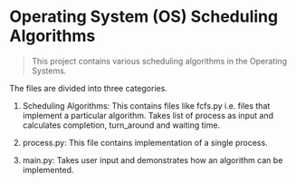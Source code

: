 # Operating System (OS) Scheduling Algorithms

> This project contains various scheduling algorithms in the Operating Systems.

The files are divided into three categories.
1. Scheduling Algorithms:
   This contains files like fcfs.py i.e. files that implement a particular algorithm.
   Takes list of process as input and calculates completion, turn_around and waiting time.

2. process.py:
   This file contains implementation of a single process.
3. main.py:
   Takes user input and demonstrates how an algorithm can be implemented.
